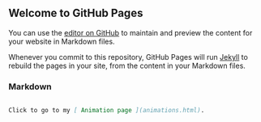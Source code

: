 ## Welcome to GitHub Pages

You can use the [editor on GitHub](https://github.com/Vikybad/Animation-page/edit/gh-pages/index.md) to maintain and preview the content for your website in Markdown files.

Whenever you commit to this repository, GitHub Pages will run [Jekyll](https://jekyllrb.com/) to rebuild the pages in your site, from the content in your Markdown files.

### Markdown

```markdown

Click to go to my [ Animation page ](animations.html).


```

